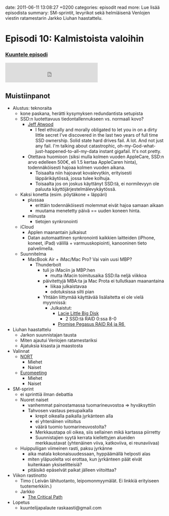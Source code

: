 date: 2011-06-11 13:08:27 +0200
categories: episodit
read more: Lue lis&auml;&auml; episodista
summary: SM-sprintit, levyrikot sek&auml; helmi&auml;isen&auml; Venlojen viestin ratamestarin Jarkko Liuhan haastattelu.

#  Episodi 10: Kalmistoista valoihin

### [Kuuntele episodi](http://podcast.raskaasti.fi/3233/26923-episodi-10-kalmistoista-valoon)
<iframe src="http://www.facebook.com/plugins/likebox.php?href=http%3A%2F%2Fwww.facebook.com%2Fpages%2FRaskaasti%2F164707666913459&amp;width=292&amp;colorscheme=dark&amp;show_faces=false&amp;stream=false&amp;header=false&amp;height=62" scrolling="no" frameborder="0" style="border:none; overflow:hidden; width:292px; height:62px;" allowTransparency="true">
</iframe>

  <h2>Muistiinpanot</h2>

<ul>
  <li>Alustus: teknoraita
  </li>
  <li style="list-style: none">
    <ul>
      <li>kone paskana, her&auml;tti kysymyksen redundantista setupista
      </li>
      <li>SSD:n luotettavuus tiedontallennukseen vs. normaali kovo?
      </li>
      <li style="list-style: none">
        <ul>
          <li>
            <a href="http://www.codinghorror.com/blog/2011/05/the-hot-crazy-solid-state-drive-scale.html">Jeff Atwood</a>
          </li>
          <li style="list-style: none">
            <ul>
              <li>I feel ethically and morally obligated to let you in on a dirty little secret I&#x27;ve discovered in the last two years of full time SSD ownership. Solid state hard drives fail. A lot. And not just any fail. I&#x27;m talking about catastrophic, oh-my-God-what-just-happened-to-all-my-data instant gigafail. It&#x27;s not pretty.
              </li>
            </ul>
          </li>
          <li>Otettava huomioon (siksi mulla kolmen vuoden AppleCare, SSD:n arvo edelleen 500&euro;, eli 1.5 kertaa AppleCaren hinta), todenn&auml;k&ouml;isesti hajoaa kolmen vuoden aikana.
          </li>
          <li style="list-style: none">
            <ul>
              <li>Toisaalta niin hajoavat kovalevytkin, erityisesti l&auml;pp&auml;rik&auml;yt&ouml;ss&auml;, jossa tulee kolhuja.
              </li>
              <li>Toisaalta jos on joskus k&auml;ytt&auml;nyt SSD:t&auml;, ei normilevyyn ole paluuta k&auml;ytt&ouml;j&auml;rjestelm&auml;levyk&auml;yt&ouml;ss&auml;.
              </li>
            </ul>
          </li>
        </ul>
      </li>
      <li>Kaksi konetta (esim. p&ouml;yt&auml;kone + l&auml;pp&auml;ri)
      </li>
      <li style="list-style: none">
        <ul>
          <li>plussaa
          </li>
          <li style="list-style: none">
            <ul>
              <li>eritt&auml;in todenn&auml;k&ouml;isesti molemmat eiv&auml;t hajoa samaan aikaan
              </li>
              <li>muutama menetetty p&auml;iv&auml; == uuden koneen hinta.
              </li>
            </ul>
          </li>
          <li>miinusta
          </li>
          <li style="list-style: none">
            <ul>
              <li>tietojen synkronointi
              </li>
            </ul>
          </li>
        </ul>
      </li>
      <li>iCloud
      </li>
      <li style="list-style: none">
        <ul>
          <li>Applen maanantain julkaisut
          </li>
          <li>Datan automaattinen synkronointi kaikkien laitteiden (iPhone, koneet, iPad) v&auml;lill&auml; + varmuuskopiointi, kanooninen tieto palvelimella.
          </li>
        </ul>
      </li>
      <li>Suunnitelma
      </li>
      <li style="list-style: none">
        <ul>
          <li>MacBook Air + iMac/Mac Pro? Vai vain uusi MBP?
          </li>
          <li style="list-style: none">
            <ul>
              <li>Thunderbolt
              </li>
              <li style="list-style: none">
                <ul>
                  <li>tuli jo iMaciin ja MBP:hen
                  </li>
                  <li style="list-style: none">
                    <ul>
                      <li>mutta iMacin toimitusaika SSD:lla nelj&auml; viikkoa
                      </li>
                    </ul>
                  </li>
                  <li>p&auml;ivitettyj&auml; MBA:ta ja Mac Prota ei tullutkaan maanantaina
                  </li>
                  <li style="list-style: none">
                    <ul>
                      <li>liikaa julkaistavaa
                      </li>
                      <li>odotuksissa silti pian
                      </li>
                    </ul>
                  </li>
                  <li>Yht&auml;&auml;n liittym&auml;&auml; k&auml;ytt&auml;v&auml;&auml; lis&auml;laitetta ei ole viel&auml; myynniss&auml;:
                  </li>
                  <li style="list-style: none">
                    <ul>
                      <li>Julkaistut:
                      </li>
                      <li style="list-style: none">
                        <ul>
                          <li>
                            <a href="http://www.lacie.com/us/products/product.htm?id=10549">Lacie Little Big Disk</a>
                          </li>
                          <li style="list-style: none">
                            <ul>
                              <li>2 SSD:t&auml; RAID 0:ssa 8-0
                              </li>
                            </ul>
                          </li>
                          <li>
                            <a href="http://www.promise.com/storage/raid_series.aspx?m=192&amp;region=en-global&amp;rsn1=40&amp;rsn3=47">Promise Pegasus RAID R4 ja R6&nbsp;</a>
                          </li>
                        </ul>
                      </li>
                    </ul>
                  </li>
                </ul>
              </li>
            </ul>
          </li>
        </ul>
      </li>
    </ul>
  </li>
  <li>Liuhan haastattelu
  </li>
  <li style="list-style: none">
    <ul>
      <li>Jarkon suunnistajan tausta
      </li>
      <li>Miten ajautui Venlojen ratamestariksi
      </li>
      <li>Ajatuksia kisasta ja maastosta
      </li>
    </ul>
  </li>
  <li>Valinnat
  </li>
  <li style="list-style: none">
    <ul>
      <li>
        <a href="http://www.suunnistusliitto.fi/SSL/sslwww.nsf/sp?open&amp;cid=Huippu&amp;screen=newsscreen&amp;newsid=content1E51D4">NORT</a>
      </li>
      <li style="list-style: none">
        <ul>
          <li>Miehet
          </li>
          <li>Naiset
          </li>
        </ul>
      </li>
      <li>
        <a href="http://www.suunnistusliitto.fi/SSL/sslwww.nsf/sp?open&amp;cid=Huippu&amp;screen=newsscreen&amp;newsid=content203B9F">Euromeeting</a>
      </li>
      <li style="list-style: none">
        <ul>
          <li>Miehet
          </li>
          <li>Naiset
          </li>
        </ul>
      </li>
    </ul>
  </li>
  <li>SM-sprint
  </li>
  <li style="list-style: none">
    <ul>
      <li>ei sprintti&auml; ilman debattia
      </li>
      <li>Nuoret naiset
      </li>
      <li style="list-style: none">
        <ul>
          <li>vanhemmat painostamassa tuomarineuvostoa =&gt; hyv&auml;ksyttiin
          </li>
          <li>Tahvosen vastaus pesupaikalla
          </li>
          <li style="list-style: none">
            <ul>
              <li>krepit oikealla paikalla jyrk&auml;nteen alla
              </li>
              <li>ei yhten&auml;inen viitoitus
              </li>
              <li>v&auml;&auml;r&auml; tuomio tuomarineuvostolta?
              </li>
              <li>Merkkaustapa oli oikea, siis sellainen mik&auml; kartassa piirretty
              </li>
              <li>Suunnistajien syyt&auml; kerrata kiellettyjen alueiden merkkaustavat (yhten&auml;inen viiva, katkoviiva, ei reunaviivaa)
              </li>
            </ul>
          </li>
        </ul>
      </li>
      <li>Huippuliigan viimeinen rasti, paksu jyrk&auml;nne
      </li>
      <li style="list-style: none">
        <ul>
          <li>aika matala kokonaisuudessaan, hypp&auml;&auml;m&auml;ll&auml; helposti alas
          </li>
          <li>miten yl&auml;puolelta voi erottaa, kun jyrk&auml;nteen p&auml;&auml;t eiv&auml;t kuitenkaan yksiselitteisi&auml;?
          </li>
          <li>pit&auml;isik&ouml; ep&auml;selv&auml;t paikat j&auml;lleen viitoittaa?
          </li>
        </ul>
      </li>
    </ul>
  </li>
  <li>Viikon rastinotto
  </li>
  <li style="list-style: none">
    <ul>
      <li>Timo ( Leiv&auml;n l&auml;hituotanto, leipomonmyym&auml;l&auml;t. Ei linkki&auml; erityiseen tuotemerkkiin.)
      </li>
      <li>Jarkko
      </li>
      <li style="list-style: none">
        <ul>
          <li>
            <a href="http://5by5.tv/criticalpath/1">The Critical Path</a>
          </li>
        </ul>
      </li>
    </ul>
  </li>
  <li>Lopetus
  </li>
  <li style="list-style: none">
    <ul>
      <li>kuuntelijapalaute raskaasti@gmail.com
      </li>
    </ul>
  </li>
</ul>